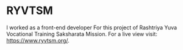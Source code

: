 # RYVTSM
I worked as a front-end developer For this project of Rashtriya Yuva Vocational Training Saksharata Mission.
For a live view visit: https://www.ryvtsm.org/.
